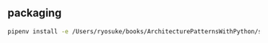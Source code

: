 ## packaging
```bash
pipenv install -e /Users/ryosuke/books/ArchitecturePatternsWithPython/src/
```
